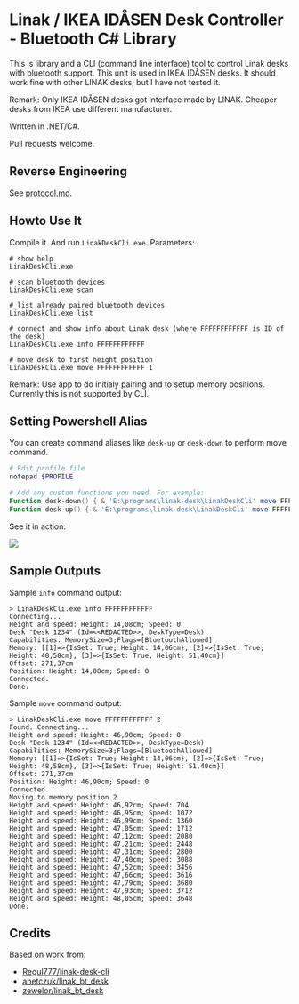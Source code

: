 # Linak / IKEA IDÅSEN Desk Controller - Bluetooth C# Library

This is library and a CLI (command line interface) tool to control Linak desks with bluetooth support. This unit is used in IKEA IDÅSEN desks. It should work fine with other LINAK desks, but I have not tested it.

Remark: Only IKEA IDÅSEN desks got interface made by LINAK. Cheaper desks from IKEA use different manufacturer.

Written in .NET/C#.

Pull requests welcome.

## Reverse Engineering

See [protocol.md](./protocol.md).

## Howto Use It

Compile it. And run `LinakDeskCli.exe`. Parameters:

```
# show help
LinakDeskCli.exe

# scan bluetooth devices
LinakDeskCli.exe scan

# list already paired bluetooth devices
LinakDeskCli.exe list

# connect and show info about Linak desk (where FFFFFFFFFFFF is ID of the desk)
LinakDeskCli.exe info FFFFFFFFFFFF

# move desk to first height position
LinakDeskCli.exe move FFFFFFFFFFFF 1
```

Remark: Use app to do initialy pairing and to setup memory positions. Currently this is not supported by CLI.

## Setting Powershell Alias

You can create command aliases like `desk-up` or `desk-down` to perform move command.

```powershell
# Edit profile file
notepad $PROFILE

# Add any custom functions you need. For example:
Function desk-down() { & 'E:\programs\linak-desk\LinakDeskCli' move FFFFFFFFFFFF 1 }
Function desk-up() { & 'E:\programs\linak-desk\LinakDeskCli' move FFFFFFFFFFFF 2 }
```

See it in action:

[![](https://img.youtube.com/vi/OsilI1ORzdc/0.jpg)](https://www.youtube.com/watch?v=OsilI1ORzdc)

## Sample Outputs

Sample `info` command output:

```
> LinakDeskCli.exe info FFFFFFFFFFFF
Connecting...
Height and speed: Height: 14,08cm; Speed: 0
Desk "Desk 1234" (Id=<<REDACTED>>, DeskType=Desk)
Capabilities: MemorySize=3;Flags=[BluetoothAllowed]
Memory: [[1]=>{IsSet: True; Height: 14,06cm}, [2]=>{IsSet: True; Height: 48,58cm}, [3]=>{IsSet: True; Height: 51,40cm}]
Offset: 271,37cm
Position: Height: 14,08cm; Speed: 0
Connected.
Done.
```

Sample `move` command output:

```
> LinakDeskCli.exe move FFFFFFFFFFFF 2
Found. Connecting...
Height and speed: Height: 46,90cm; Speed: 0
Desk "Desk 1234" (Id=<<REDACTED>>, DeskType=Desk)
Capabilities: MemorySize=3;Flags=[BluetoothAllowed]
Memory: [[1]=>{IsSet: True; Height: 14,06cm}, [2]=>{IsSet: True; Height: 48,58cm}, [3]=>{IsSet: True; Height: 51,40cm}]
Offset: 271,37cm
Position: Height: 46,90cm; Speed: 0
Connected.
Moving to memory position 2.
Height and speed: Height: 46,92cm; Speed: 704
Height and speed: Height: 46,95cm; Speed: 1072
Height and speed: Height: 46,99cm; Speed: 1360
Height and speed: Height: 47,05cm; Speed: 1712
Height and speed: Height: 47,12cm; Speed: 2080
Height and speed: Height: 47,21cm; Speed: 2448
Height and speed: Height: 47,31cm; Speed: 2800
Height and speed: Height: 47,40cm; Speed: 3088
Height and speed: Height: 47,52cm; Speed: 3456
Height and speed: Height: 47,66cm; Speed: 3616
Height and speed: Height: 47,79cm; Speed: 3680
Height and speed: Height: 47,93cm; Speed: 3712
Height and speed: Height: 48,05cm; Speed: 3648
Done.
```

## Credits

Based on work from:

* [Regul777/linak-desk-cli](https://github.com/Regul777/linak-desk-cli)
* [anetczuk/linak_bt_desk](https://github.com/anetczuk/linak_bt_desk)
* [zewelor/linak_bt_desk](https://github.com/zewelor/linak_bt_desk)